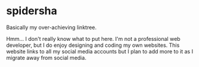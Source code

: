 # spidersha
Basically my over-achieving linktree.

Hmm... I don't really know what to put here.
I'm not a professional web developer, but I do enjoy designing and coding my own websites.
This website links to all my social media accounts but I plan to add more to it as I migrate away from social media.
